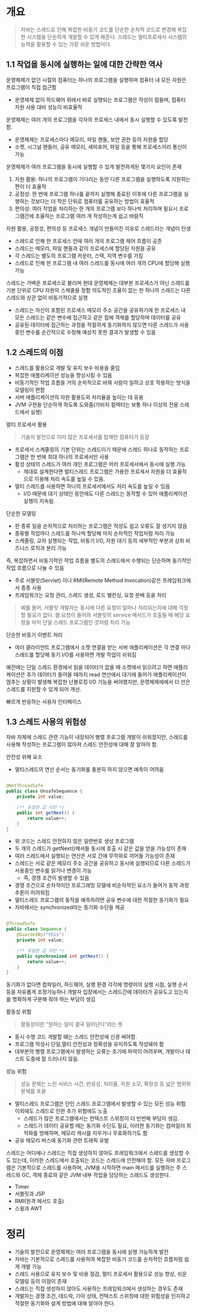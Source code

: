 개요
===
> 자바는 스레드로 인해 복잡한 비동기 코드를 단순한 순차적 코드로 변경해 복잡한 시스템을 단순하게 개발할 수 있게 해준다.
> 스레드는 멀티프로세서 시스템의 능력을 활용할 수 있는 가장 쉬운 방법이다.

## 1.1 작업을 동시에 실행하는 일에 대한 간략한 역사

운영체제가 없던 시절의 컴퓨터는 하나의 프로그램을 실행하며 컴퓨터 내 모든 자원은 프로그램이 직접 접근함

- 운영체제 없이 하드웨어 위에서 바로 실행되는 프로그램은 작성이 힘들며, 컴퓨터 자원 사용 대비 성능이 비효율적

운영체제는 여러 개의 프로그램을 각자의 프로세스 내에서 동시 실행할 수 있도록 발전함.

- 운영체제는 프로세스마다 메모리, 파일 핸들, 보안 권한 등의 자원을 할당
- 소켓, 시그널 핸들러, 공유 메모리, 세마포어, 파일 등을 통해 프로세스끼리 통신이 가능

운영체제가 여러 프로그램을 동시에 실행할 수 있게 발전하게된 몇가지 요인이 존재

1. 자원 활용: 하나의 프로그램이 기다리는 동안 다른 프로그램을 실행하도록 지원하는 편이 더 효율적
2. 공정성: 한 번에 프로그램 하나를 끝까지 실행해 종료된 이후에 다른 프로그램을 실행하는 것보다는 더 작은 단위로 컴퓨터를 공유하는 방법이 효율적
3. 편의성: 여러 작업을 처리하는 한 개의 프로그램 보다 하나씩 처리하며 필요시 프로그램간에 조율하는 프로그램 여러 개 작성하는게 쉽고 바람직

자원 활용, 공정성, 편의성 등 프로세스 개념이 만들어진 이유로 스레드라는 개념이 탄생

- 스레드로 인해 한 프로세스 안에 여러 개의 프로그램 제어 흐름이 공존
- 스레드는 메모리, 파일 핸들과 같이 프로세스에 할당된 자원을 공유
- 각 스레드는 별도의 프로그램 카운터, 스택, 지역 변수를 가짐
- 스레드로 인해 한 프로그램 내 여러 스레드를 동시에 여러 개의 CPU에 할당해 실행 가능

스레드는 가벼운 프로세스로 불리며 현대 운영체제는 대부분 프로세스가 아닌 스레드를 기본 단위로 CPU 자원의 스케줄을 정함
의도적인 조율이 없는 한 하나의 스레드는 다른 스레드와 상관 없이 비동기적으로 실행

- 스레드는 자신이 포함된 프로세스 메모리 주소 공간을 공유하기에 한 프로세스 내 모든 스레드는 같은 변수에 접근하고 같은 힙에 객체를 할당하며 데이터를 공유
- 공유된 데이터에 접근하는 과정을 적절하게 동기화하지 않으면 다른 스레드가 사용 중인 변수를 순간적으로 수정해 예상치 못한 결과가 발생할 수 있음

## 1.2 스레드의 이점

- 스레드를 활용으로 개발 및 유지 보수 비용을 줄임
- 복잡한 애플리케이션 성능을 향상시킬 수 있음
- 비동기적인 작업 흐름을 거의 순차적으로 바꿔 사람이 일하고 상호 작용하는 방식을 모델링이 편함
- 서버 애플리케이션의 자원 활용도와 처리율을 높이는 데 유용
- JVM 구현을 단순하게 하도록 도와줌(가비지 컬렉터는 보통 하나 이상의 전용 스레드에서 실행)

멀티 프로세서 활용
> 기술의 발전으로 이미 많은 프로세서를 탑재한 컴퓨터가 등장

- 프로세서 스케줄링의 기본 단위는 스레드이기 때문에 스레드 하나로 동작하는 프로그램은 한 번에 최대 하나의 프로세서만 사용
- 활성 상태의 스레드가 여러 개인 프로그램은 어러 프로세서에서 동시에 실행 가능
    - 제대로 설계한다면 멀티스레드 프로그램은 가용한 프로세서 자원을 더 효율적으로 이용해 처리 속도를 높일 수 있음.
- 멀티 스레드를 사용하면 하나의 프로세서에서도 처리 속도를 높일 수 있음
    - I/O 때문에 대기 상태인 동안에도 다른 스레드는 동작할 수 있어 애플리케이션 실행이 지속됨.

단순한 모델링

- 한 종류 일을 순차적으로 처리하는 프로그램은 작성도 쉽고 오류도 잘 생기지 않음
- 종류별 작업마다 스레드를 하나씩 할당해 마치 순차적인 작업처럼 처리 가능
- 스케줄링, 교차 실행되는 작업, 비동기 I/O, 자원 대기 등의 세부적인 부분과 상위 비즈니스 로직과 분리 가능

즉, 복잡하면서 비동기적인 작업 흐름을 별도의 스레드에서 수행되는 단순하며 동기적인 작업 흐름으로 나눌 수 있음

- 주로 서블릿(Servlet) 이나 RMI(Remote Method Invocation)같은 프레임워크에서 종종 사용
- 프레임워크는 요청 관리, 스레드 생성, 로드 밸런싱, 요청 분배 등을 처리

> 예를 들어, 서블릿 개발자는 동시에 다른 요청이 얼마나 처리되는지에 대해 걱정할 필요가 없다.
> 웹 요청이 들어와 서블릿의 service 메서드가 호출될 때 해당 요청을 마치 단일 스레드 프로그램인 것처럼 처리 가능

단순한 비동기 이벤트 처리

- 여러 클라이언트 프로그램에서 소켓 연결을 받는 서버 애플리케이션은 각 연결 마다 스레드를 할당해 동기 I/O를 사용하면 개발 작업이 쉬워짐

예전에는 단일 스레드 환경에서 읽을 데이터가 없을 때 소켓에서 읽으려고 하면 애플리케이션은 추가 데이터가 들어올 때까지 read 연산에서 대기에 들어가 애플리케이션이 멈추는 상황이 발생해 복잡한 넌블로킹 I/O
기능을 써야했지만, 운영체제에에서 더 만은 스레드를 지원할 수 있게 되어 개선.

빠르게 반응하는 사용자 인터페이스

## 1.3 스레드 사용의 위험성

자바 자체에 스레드 관련 기능이 내장되어 병렬 프로그램 개발이 쉬워졌지만, 스레드를 사용해 작성하는 프로그램이 많아져 스레드 안전성에 대해 잘 알아야 함.

안전성 위해 요소

- 멀티스레드의 연산 순서는 동기화를 충분히 하지 않으면 예측이 어려움

```java

@NotThreadSafe
public class UnsafeSequence {
	private int value;

	/** 유일한 값 리턴 */
	public int getNext() {
		return value++;
	}
}
```

- 위 코드는 스레드 안전하지 않은 일련번호 생성 프로그램
- 두 개의 스레드가 getNext()메서들 동시에 호출 시 같은 값을 얻을 가능성이 존재
- 여러 스레드에서 실행되는 연산은 서로 간에 무작위로 끼어들 가능성이 존재
- 스레드는 서로 같은 메모리 주소 공간을 공유하고 동시에 실행되므로 다른 스레드가 사용중인 변수를 읽거나 변경이 가능
    - 즉, 경쟁 조건이 발생할 수 있음
- 경쟁 조건으로 순차적이던 프로그래밍 모델에 비순차적인 요소가 들어가 동작 과정 추론이 어려워짐
- 멀티스레드 프로그램의 동작을 예측하려면 공유 변수에 대한 적절한 동기화가 필요
- 자바에서는 synchronized라는 동기화 수단을 제공

```java

@ThreadSafe
public class Sequence {
	@GuardedBy("this")
	private int value;

	/** 유일한 값 리턴 */
	public synchronized int getNext() {
		return value++;
	}
}
```

동기화가 없다면 컴파일러, 하드웨어, 실행 환경 각각에 명령어의 실행 시점, 실행 순서 등을 자유롭게 조정가능하나 개발자 입장에서는 스레드간에 데이터가 공유도고 있는지를 명확하게 구분해 줘야 하는 부담이 생김

활동성 위험
> 활동성이란 "원하는 일이 결국 일어난다"라는 뜻

- 동시 수행 코드 개발할 떄는 스레드 안전성에 신경 써야함.
- 프로그램 작성시 단일,멀티 안전성과 정확성을 유지하도록 작성돼야 함
- 대부분의 병렬 프로그램에서 발생하는 오류는 초기에 파악이 어려우며, 개발이나 테스트 도중에 잘 드러나지 않음.

성능 위험
> 성능 문제는 느린 서비스 시간, 반응성, 처리율, 자원 소모, 확장성 등 넓은 범위위 문제를 포괄

- 멀티스레드 프로그램은 단인 스레드 프로그램에서 발생할 수 있는 모든 성능 위험 이외에도 스레드로 인한 추가 위험에도 노출
    - 스레드가 많은 프로그램에서는 컨텍스트 스위칭이 더 빈번해 부담이 생김.
    - 스레드가 데이터 공유할 때는 동기화 수단도 필요, 이러한 동기화는 컴파일러 최적화를 방해하며, 메모리 캐시를 지우거나 무효화하기도 함
- 공유 메모리 버스에 동기화 관련 트래픽 유발

스레드는 어디에나
스레드는 직접 생성하지 않아도 프레임워크에서 스레드를 생성할 수도 있는데, 이러한 스레드에서 호출되는 코드는 스레드에 안전해야 함.
모든 자바 프로그램은 기본적으로 스레드를 사용하며, JVM을 시작하면 main 메서드를 실행하는 주 스레드와 GC, 객체 종료와 같은 JVM 내부 작업을 담당하는 스레드도 생성한다.

- Timer
- 서블릿과 JSP
- RMI(원격 메서드 호출)
- 스윙과 AWT

정리
===

- 기술의 발전으로 운영체제는 여러 프로그램을 동시에 실행 가능하게 발전
- 자바는 기본적으로 스레드를 사용하여 복잡한 비동기 코드를 순차적인 흐름처럼 쉽게 개발 가능
- 스레드 사용으로 유지 보수 및 비용 절감, 멀티 프로세서 활용으로 성능 향상, 쉬운 모델링 등의 이점이 존재
- 스레드는 직접 생성하지 않아도 사용하는 프레임워크에서 생성하는 경우도 존재
- 개발자는 경쟁 조건, 데드락, 기아 상태, 컨텍스트 스위칭에 대한 위험성을 인지하고 적절한 동기화와 설계 방법에 대해 알아야 한다.
